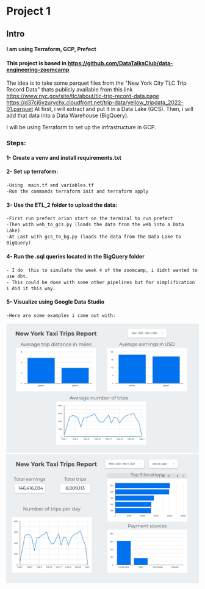 # Project 1
## Intro
#### I am using Terraform, GCP, Prefect
#### This project is based in https://github.com/DataTalksClub/data-engineering-zoomcamp

The idea is to take some parquet files from the "New York City TLC Trip Record Data" thats publicly available from this link https://www.nyc.gov/site/tlc/about/tlc-trip-record-data.page
https://d37ci6vzurychx.cloudfront.net/trip-data/yellow_tripdata_2022-01.parquet
At first, i will extract and put it in a Data Lake (GCS).
Then, i will add that data into a Data Warehouse (BigQuery).

I will be using Terraform to set up the infrastructure in GCP.

### Steps:
#### 1- Create a venv and install requirements.txt
#### 2- Set up terraform:
    -Using  main.tf and variables.tf 
    -Run the commands terraform init and terraform apply
#### 3- Use the ETL_2 folder to upload the data:
    -First run prefect orion start on the terminal to run prefect
    -Then with web_to_gcs.py (loads the data from the web into a Data Lake)
    -At Last with gcs_to_bg.py (loads the data from the Data Lake to BigQuery)
#### 4- Run the .sql queries located in the BigQuery folder
    - I do  this to simulate the week 4 of the zoomcamp, i didnt wanted to use dbt.
    - This could be done with some other pipelines but for simplification i did it this way.
#### 5- Visualize using Google Data Studio
    -Here are some examples i came out with:
![BI Image 1](images/ny_taxi_looker_1.jpeg)
![BI Image 2](images/ny_taxi_looker_2.jpeg)